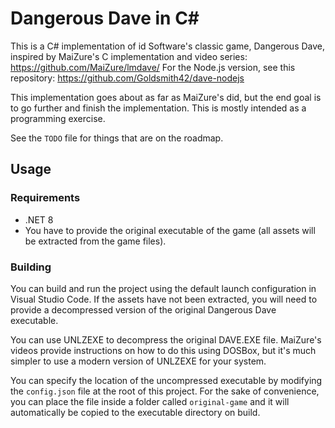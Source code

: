 # Dangerous Dave in C#

This is a C# implementation of id Software's classic game, Dangerous Dave, inspired by MaiZure's C implementation and video series: https://github.com/MaiZure/lmdave/
For the Node.js version, see this repository: https://github.com/Goldsmith42/dave-nodejs

This implementation goes about as far as MaiZure's did, but the end goal is to go further and finish the implementation. This is mostly intended as a programming exercise.

See the `TODO` file for things that are on the roadmap.

## Usage

### Requirements

- .NET 8
- You have to provide the original executable of the game (all assets will be extracted from the game files).

### Building

You can build and run the project using the default launch configuration in Visual Studio Code. If the assets have not been extracted, you will need to provide a decompressed version of the original Dangerous Dave executable.

You can use UNLZEXE to decompress the original DAVE.EXE file. MaiZure's videos provide instructions on how to do this using DOSBox, but it's much simpler to use a modern version of UNLZEXE for your system.

You can specify the location of the uncompressed executable by modifying the `config.json` file at the root of this project. For the sake of convenience, you can place the file inside a folder called `original-game` and it will automatically be copied to the executable directory on build.